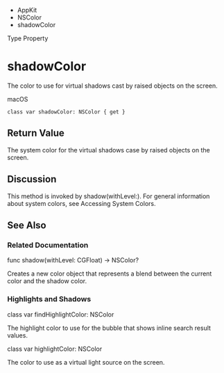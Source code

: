 

- AppKit
- NSColor
-  shadowColor 

Type Property

# shadowColor

The color to use for virtual shadows cast by raised objects on the screen.

macOS

``` source
class var shadowColor: NSColor { get }
```

## Return Value

The system color for the virtual shadows case by raised objects on the screen.

## Discussion

This method is invoked by shadow(withLevel:). For general information about system colors, see Accessing System Colors.

## See Also

### Related Documentation

func shadow(withLevel: CGFloat) -> NSColor?

Creates a new color object that represents a blend between the current color and the shadow color.

### Highlights and Shadows

class var findHighlightColor: NSColor

The highlight color to use for the bubble that shows inline search result values.

class var highlightColor: NSColor

The color to use as a virtual light source on the screen.

